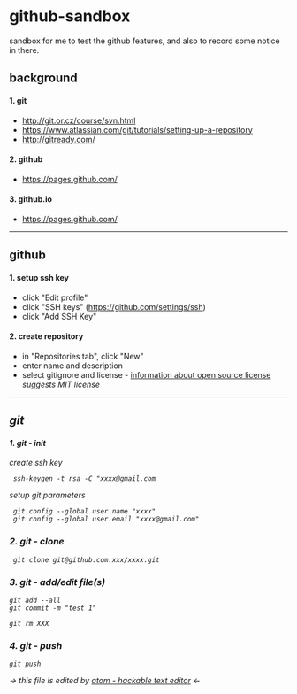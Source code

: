 github-sandbox
==============

sandbox for me to test the github features, and also to record some
notice in there.

## background
#### 1. git
* http://git.or.cz/course/svn.html
* https://www.atlassian.com/git/tutorials/setting-up-a-repository
* http://gitready.com/

#### 2. github
* https://pages.github.com/


#### 3. github.io
* https://pages.github.com/

-----------
## github

#### 1. setup ssh key
* click "Edit profile"
* click "SSH keys" (https://github.com/settings/ssh)
* click "Add SSH Key"

#### 2. create repository
* in "Repositories tab", click "New"
* enter name and description
* select gitignore and license - [information about  open source license ](http://choosealicense.com/)
    <i>suggests  MIT license<i>

------
## git

#### 1. git - init

create ssh key

     ssh-keygen -t rsa -C "xxxx@gmail.com

setup git parameters

     git config --global user.name "xxxx"
     git config --global user.email "xxxx@gmail.com"

### 2. git - clone

     git clone git@github.com:xxx/xxxx.git



### 3. git - add/edit file(s)

    git add --all
    git commit -m "test 1"

    git rm XXX

### 4. git - push  

    git push

-> _this file is edited by [atom - hackable text editor](https://atom.io)_  <-
